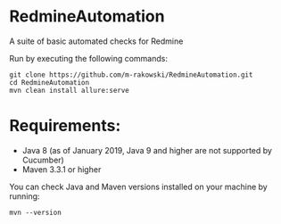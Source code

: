 # RedmineAutomation
A suite of basic automated checks for Redmine

Run by executing the following commands:
```console
git clone https://github.com/m-rakowski/RedmineAutomation.git
cd RedmineAutomation
mvn clean install allure:serve
```

# Requirements:
* Java 8 (as of January 2019, Java 9 and higher are not supported by Cucumber)
* Maven 3.3.1 or higher

You can check Java and Maven versions installed on your machine by running:
```console
mvn --version
```

